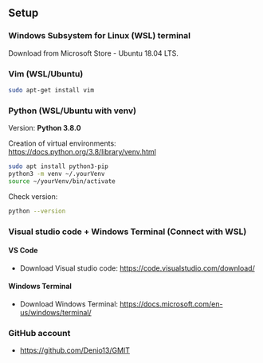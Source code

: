 ## Setup

###  Windows Subsystem for Linux (WSL) terminal

Download from Microsoft Store - Ubuntu 18.04 LTS.

###  Vim (WSL/Ubuntu)

```sh
sudo apt-get install vim
```

### Python (WSL/Ubuntu with venv)

Version: **Python 3.8.0**

Creation of virtual environments: https://docs.python.org/3.8/library/venv.html

```sh
sudo apt install python3-pip
python3 -m venv ~/.yourVenv
source ~/yourVenv/bin/activate
```

Check version:

```sh
python --version
```

###  Visual studio code + Windows Terminal (Connect with WSL)

#### VS Code

- Download Visual studio code: https://code.visualstudio.com/download/

#### Windows Terminal

- Download Windows Terminal: https://docs.microsoft.com/en-us/windows/terminal/

###  GitHub account

- https://github.com/Denio13/GMIT




